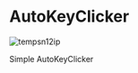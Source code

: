 # AutoKeyClicker

![tempsn12ip](https://user-images.githubusercontent.com/101747915/163721741-33645226-2601-4547-8a75-6cc125a81a8d.png)

Simple AutoKeyClicker
